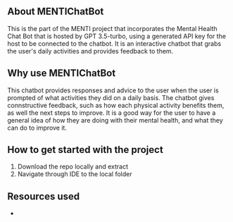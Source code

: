 ## About MENTIChatBot
This is the part of the MENTI project that incorporates the Mental Health Chat Bot that is hosted by GPT 3.5-turbo, using a generated API key for the host to be connected to the chatbot. 
It is an interactive chatbot that grabs the user's daily activities and provides feedback to them.

## Why use MENTIChatBot
This chatbot provides responses and advice to the user when the user is prompted of what activities they did on a daily basis. The chatbot gives connstructive feedback, such as how
each physical activity benefits them, as well the next steps to improve. It is a good way for the user to have a general idea of how they are doing with their mental health, and what they can 
do to improve it.

## How to get started with the project
1. Download the repo locally and extract
2. Navigate through IDE to the local folder


## Resources used
- 
  


